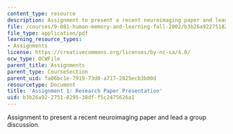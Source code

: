 ```yaml
---
content_type: resource
description: Assignment to present a recent neuroimaging paper and lead a group discussion.
file: /courses/9-081-human-memory-and-learning-fall-2002/b3b26a922751829538dff5c2475626a1_assignment1.pdf
file_type: application/pdf
learning_resource_types:
- Assignments
license: https://creativecommons.org/licenses/by-nc-sa/4.0/
ocw_type: OCWFile
parent_title: Assignments
parent_type: CourseSection
parent_uid: fa86bc1e-7919-73d0-a717-2825ecb3b00d
resourcetype: Document
title: 'Assignment 1: Research Paper Presentation'
uid: b3b26a92-2751-8295-38df-f5c2475626a1
---
```

Assignment to present a recent neuroimaging paper and lead a group discussion.